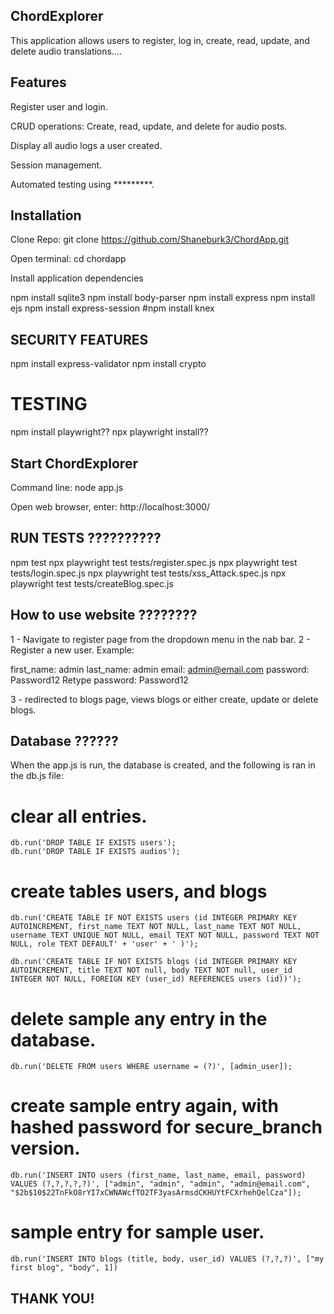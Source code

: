 ## ChordExplorer

This application allows users to register, log in, create, read, update, and delete audio translations....

## Features

Register user and login.

CRUD operations: Create, read, update, and delete for audio posts.

Display all audio logs a user created.

Session management.

Automated testing using *********.

## Installation

Clone Repo: git clone https://github.com/Shaneburk3/ChordApp.git

Open terminal: cd chordapp

Install  application dependencies

npm install sqlite3
npm install body-parser
npm install express
npm install ejs
npm install express-session
#npm install knex

## SECURITY FEATURES
npm install express-validator
npm install crypto

# TESTING
npm install playwright??
npx playwright install??

## Start ChordExplorer

Command line: node app.js

Open web browser, enter: http://localhost:3000/

## RUN TESTS ??????????

npm test
npx playwright test tests/register.spec.js
npx playwright test tests/login.spec.js
npx playwright test tests/xss_Attack.spec.js
npx playwright test tests/createBlog.spec.js


## How to use website ????????

1 - Navigate to register page from the dropdown menu in the nab bar.
2 - Register a new user. Example:

first_name: admin
last_name: admin
email: admin@email.com
password: Password12
Retype password: Password12

3 - redirected to blogs page, views blogs or either create, update or delete blogs.

## Database ??????

When the app.js is run, the database is created, and the following is ran in the db.js file: 

# clear all entries.
    db.run('DROP TABLE IF EXISTS users');
    db.run('DROP TABLE IF EXISTS audios');

# create tables users, and blogs
    db.run('CREATE TABLE IF NOT EXISTS users (id INTEGER PRIMARY KEY AUTOINCREMENT, first_name TEXT NOT NULL, last_name TEXT NOT NULL, username TEXT UNIQUE NOT NULL, email TEXT NOT NULL, password TEXT NOT NULL, role TEXT DEFAULT' + 'user' + ' )');

    db.run('CREATE TABLE IF NOT EXISTS blogs (id INTEGER PRIMARY KEY AUTOINCREMENT, title TEXT NOT null, body TEXT NOT null, user_id INTEGER NOT NULL, FOREIGN KEY (user_id) REFERENCES users (id))');
# delete sample any entry in the database.
    db.run('DELETE FROM users WHERE username = (?)', [admin_user]);
# create sample entry again, with hashed password for secure_branch version.    
    db.run('INSERT INTO users (first_name, last_name, email, password) VALUES (?,?,?,?,?)', ["admin", "admin", "admin", "admin@email.com", "$2b$10$22TnFkO8rYI7xCWNAWcfTO2TF3yasArmsdCKHUYtFCXrhehQelCza"]);
# sample entry for sample user.
    db.run('INSERT INTO blogs (title, body, user_id) VALUES (?,?,?)', ["my first blog", "body", 1])

## THANK YOU!
